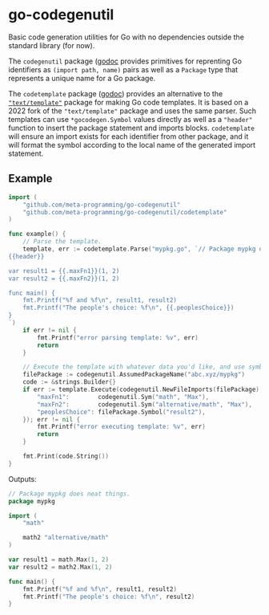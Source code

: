# go-codegenutil
Basic code generation utilities for Go with no dependencies outside the standard
library (for now).


The `codegenutil` package
([godoc](https://pkg.go.dev/github.com/meta-programming/go-codegenutil) provides
primitives for reprenting Go identifiers as `(import path, name)` pairs as well
as a `Package` type that represents a unique name for a Go package.

The `codetemplate` package
([godoc](https://pkg.go.dev/github.com/meta-programming/go-codegenutil))
provides an alternative to the
[`"text/template"`](https://pkg.go.dev/text/template) package for making Go code
templates. It is based on a 2022 fork of the `"text/template"` package and uses
the same parser. Such templates can use `*gocodegen.Symbol` values directly as
well as a `"header"` function to insert the package statement and imports
blocks. `codetemplate` will ensure an import exists for each identifier from
other package, and it will format the symbol according to the local name of the
generated import statement.


## Example

```go
import (
    "github.com/meta-programming/go-codegenutil"
	"github.com/meta-programming/go-codegenutil/codetemplate"
)

func example() {
    // Parse the template.
    template, err := codetemplate.Parse("mypkg.go", `// Package mypkg does neat things.
{{header}}

var result1 = {{.maxFn1}}(1, 2)
var result2 = {{.maxFn2}}(1, 2)

func main() {
    fmt.Printf("%f and %f\n", result1, result2)
    fmt.Printf("The people's choice: %f\n", {{.peoplesChoice}})
}
`)
    if err != nil {
        fmt.Printf("error parsing template: %v", err)
        return
    }

    // Execute the template with whatever data you'd like, and use symbols directly.
    filePackage := codegenutil.AssumedPackageName("abc.xyz/mypkg")
    code := &strings.Builder{}
    if err := template.Execute(codegenutil.NewFileImports(filePackage), code, map[string]*codegenutil.Symbol{
        "maxFn1":        codegenutil.Sym("math", "Max"),
        "maxFn2":        codegenutil.Sym("alternative/math", "Max"),
        "peoplesChoice": filePackage.Symbol("result2"),
    }); err != nil {
        fmt.Printf("error executing template: %v", err)
        return
    }

    fmt.Print(code.String())
}
```

Outputs:

```go
// Package mypkg does neat things.
package mypkg

import (
	"math"

	math2 "alternative/math"
)

var result1 = math.Max(1, 2)
var result2 = math2.Max(1, 2)

func main() {
	fmt.Printf("%f and %f\n", result1, result2)
	fmt.Printf("The people's choice: %f\n", result2)
}
```